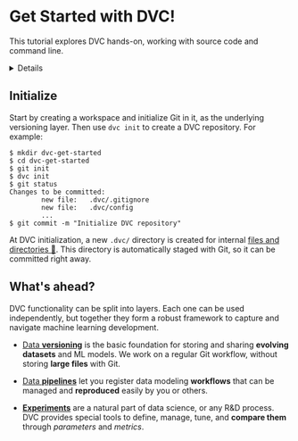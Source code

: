 # Get Started with DVC!

This tutorial explores DVC hands-on, working with source code and command line.

<details>

### TLDR: Get the complete project

In case you'd like to get the complete code base and final results, or have any
issues along the way, please note that we have a fully reproducible
[example-get-started](https://github.com/iterative/example-get-started) repo on
Github:

```dvc
$ git clone https://github.com/iterative/example-get-started
$ cd example-get-started
$ dvc pull
```

</details>

## Initialize

Start by creating a <abbr>workspace</abbr> and initialize Git in it, as the
underlying versioning layer. Then use `dvc init` to create a <abbr>DVC
repository</abbr>. For example:

```dvc
$ mkdir dvc-get-started
$ cd dvc-get-started
$ git init
$ dvc init
$ git status
Changes to be committed:
        new file:   .dvc/.gitignore
        new file:   .dvc/config
        ...
$ git commit -m "Initialize DVC repository"
```

At DVC initialization, a new `.dvc/` directory is created for internal
[files and directories 📖](/doc/user-guide/dvc-files-and-directories). This
directory is automatically staged with Git, so it can be committed right away.

## What's ahead?

DVC functionality can be split into layers. Each one can be used independently,
but together they form a robust framework to capture and navigate machine
learning development.

- [Data **versioning**](/doc/tutorials/get-started/data-versioning) is the basic
  foundation for storing and sharing **evolving datasets** and ML models. We
  work on a regular Git workflow, without storing **large files** with Git.

- [Data **pipelines**](/doc/tutorials/get-started/data-pipelines) let you
  register data modeling **workflows** that can be managed and **reproduced**
  easily by you or others.

- [**Experiments**](/doc/tutorials/get-started/experiments) are a natural part
  of data science, or any R&D process. DVC provides special tools to define,
  manage, tune, and **compare them** through _parameters_ and _metrics_.
